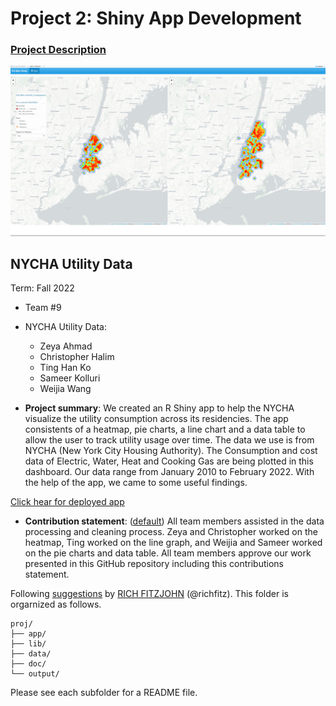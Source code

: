 # Project 2: Shiny App Development

### [Project Description](doc/project2_desc.md)

![screenshot](doc/figs/map.jpg)

## NYCHA Utility Data
Term: Fall 2022

+ Team #9
+ NYCHA Utility Data:
	+ Zeya Ahmad
	+ Christopher Halim
	+ Ting Han Ko
	+ Sameer Kolluri
	+ Weijia Wang

+ **Project summary**: We created an R Shiny app to help the NYCHA visualize the utility consumption across its residencies. The app consistents of a heatmap, pie charts, a line chart and a data table to allow the user to track utility usage over time. The data we use is from NYCHA (New York City Housing Authority). The Consumption and cost data of Electric, Water, Heat and Cooking Gas are being plotted in this dashboard. Our data range from January 2010 to February 2022. With the help of the app, we came to some useful findings.

[Click hear for deployed app](https://ssk2258.shinyapps.io/NYCHAUtilApp/)

+ **Contribution statement**: ([default](doc/a_note_on_contributions.md)) All team members assisted in the data processing and cleaning process. Zeya and Christopher worked on the heatmap, Ting worked on the line graph, and Weijia and Sameer worked on the pie charts and data table. All team members approve our work presented in this GitHub repository including this contributions statement. 

Following [suggestions](http://nicercode.github.io/blog/2013-04-05-projects/) by [RICH FITZJOHN](http://nicercode.github.io/about/#Team) (@richfitz). This folder is orgarnized as follows.

```
proj/
├── app/
├── lib/
├── data/
├── doc/
└── output/
```

Please see each subfolder for a README file.

